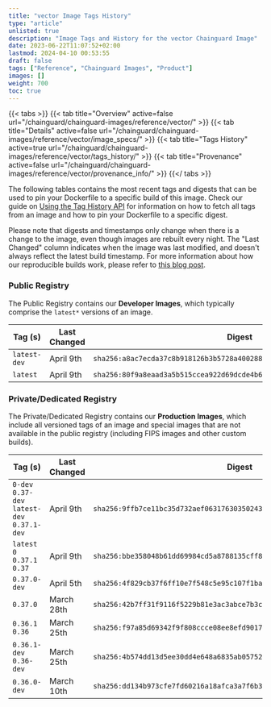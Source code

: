 ```yaml
---
title: "vector Image Tags History"
type: "article"
unlisted: true
description: "Image Tags and History for the vector Chainguard Image"
date: 2023-06-22T11:07:52+02:00
lastmod: 2024-04-10 00:53:55
draft: false
tags: ["Reference", "Chainguard Images", "Product"]
images: []
weight: 700
toc: true
---
```


{{< tabs >}}
{{< tab title="Overview" active=false url="/chainguard/chainguard-images/reference/vector/" >}}
{{< tab title="Details" active=false url="/chainguard/chainguard-images/reference/vector/image_specs/" >}}
{{< tab title="Tags History" active=true url="/chainguard/chainguard-images/reference/vector/tags_history/" >}}
{{< tab title="Provenance" active=false url="/chainguard/chainguard-images/reference/vector/provenance_info/" >}}
{{</ tabs >}}

The following tables contains the most recent tags and digests that can be used to pin your Dockerfile to a specific build of this image. Check our guide on [Using the Tag History API](/chainguard/chainguard-images/using-the-tag-history-api/) for information on how to fetch all tags from an image and how to pin your Dockerfile to a specific digest.

Please note that digests and timestamps only change when there is a change to the image, even though images are rebuilt every night. The "Last Changed" column indicates when the image was last modified, and doesn't always reflect the latest build timestamp. For more information about how our reproducible builds work, please refer to [this blog post](https://www.chainguard.dev/unchained/reproducing-chainguards-reproducible-image-builds).

### Public Registry
The Public Registry contains our **Developer Images**, which typically comprise the `latest*` versions of an image.

| Tag (s)       | Last Changed | Digest                                                                    |
|---------------|--------------|---------------------------------------------------------------------------|
|  `latest-dev` | April 9th    | `sha256:a8ac7ecda37c8b918126b3b5728a400288c417c1ded29069b401417b28c8f9e7` |
|  `latest`     | April 9th    | `sha256:80f9a8eaad3a5b515ccea922d69dcde4b6810705c6805a8456e9b938eb85730e` |


### Private/Dedicated Registry
The Private/Dedicated Registry contains our **Production Images**, which include all versioned tags of an image and special images that are not available in the public registry (including FIPS images and other custom builds).

| Tag (s)                                       | Last Changed | Digest                                                                    |
|-----------------------------------------------|--------------|---------------------------------------------------------------------------|
|  `0-dev` `0.37-dev` `latest-dev` `0.37.1-dev` | April 9th    | `sha256:9ffb7ce11bc35d732aef063176303502436866cd745512865502a2c61f737da6` |
|  `latest` `0` `0.37.1` `0.37`                 | April 9th    | `sha256:bbe358048b61dd69984cd5a8788135cff875685fb82e678d2eab8b395d4dfb79` |
|  `0.37.0-dev`                                 | April 5th    | `sha256:4f829cb37f6ff10e7f548c5e95c107f1baa27b465f51d7c92fc5a54ce1006c60` |
|  `0.37.0`                                     | March 28th   | `sha256:42b7ff31f9116f5229b81e3ac3abce7b3c1413aba76c23f55cf9c830826b5020` |
|  `0.36.1` `0.36`                              | March 25th   | `sha256:f97a85d69342f9f808ccce08ee8efd90171a0b2d45fbb3e5a6038dcb74a5ada2` |
|  `0.36.1-dev` `0.36-dev`                      | March 25th   | `sha256:4b574dd13d5ee30dd4e648a6835ab057525120a33ab5b08bf3fce07701f42090` |
|  `0.36.0-dev`                                 | March 10th   | `sha256:dd134b973cfe7fd60216a18afca3a7f6b335570d95fc42fec4aa5176883ab1b7` |

